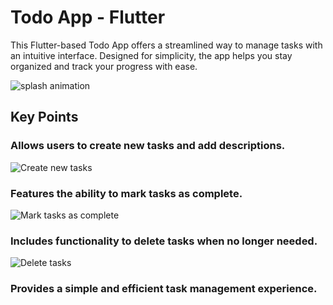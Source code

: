 <div className="max-w-4xl mx-auto p-6 space-y-8">
      <h1 className="text-3xl font-bold text-center">Todo App - Flutter</h1>
      <p className="text-center">
        This Flutter-based Todo App offers a streamlined way to manage tasks with an intuitive interface. Designed for simplicity, the app helps you stay organized and track your progress with ease.
      </p>
      <div className="flex justify-center">
        <Image
          src="https://github.com/user-attachments/assets/7036507d-e384-46c5-9f92-4579dbd53a5e"
          alt="splash animation"
          width={400}
          height={850}
          className="rounded-lg shadow-lg"
        />
      </div>
      <h2 className="text-2xl font-semibold text-center mt-8">Key Points</h2>  
      <div className="space-y-8">
        <div className="space-y-4">
          <h3 className="text-xl font-medium">Allows users to create new tasks and add descriptions.</h3>
          <div className="flex justify-center">
            <Image
              src="https://github.com/user-attachments/assets/ff1b10f5-6ab5-4808-8ff9-a5cb56131a7a"
              alt="Create new tasks"
              width={200}
              height={450}
              className="rounded-lg shadow-md"
            />
          </div>
        </div>       
        <div className="space-y-4">
          <h3 className="text-xl font-medium">Features the ability to mark tasks as complete.</h3>
          <div className="flex justify-center">
            <Image
              src="https://github.com/user-attachments/assets/1a0b4aae-fb31-4249-a951-bf9290d8884a"
              alt="Mark tasks as complete"
              width={200}
              height={450}
              className="rounded-lg shadow-md"
            />
          </div>
        </div>    
        <div className="space-y-4">
          <h3 className="text-xl font-medium">Includes functionality to delete tasks when no longer needed.</h3>
          <div className="flex justify-center">
            <Image
              src="https://github.com/user-attachments/assets/f7c37823-6f92-41bc-957e-5edfeadaa0f0"
              alt="Delete tasks"
              width={200}
              height={450}
              className="rounded-lg shadow-md"
            />
          </div>
        </div>
        <div className="space-y-4">
          <h3 className="text-xl font-medium text-center">Provides a simple and efficient task management experience.</h3>
        </div>
      </div>
    </div>
